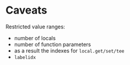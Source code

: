 # Caveats

Restricted value ranges:
- number of locals
- number of function parameters
- as a result the indexes for `local.get/set/tee`
- `labelidx`

